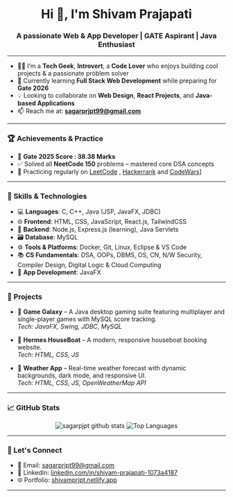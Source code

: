 <h1 align="center">Hi 👋, I'm Shivam Prajapati</h1>
<h3 align="center">A passionate Web & App Developer | GATE Aspirant | Java Enthusiast</h3>

---

- 👨‍💻 I’m a **Tech Geek**, **Introvert**, a **Code Lover** who enjoys building cool projects & a passionate problem solver
- 🌱 Currently learning **Full Stack Web Development** while preparing for **Gate 2026**
- 💡 Looking to collaborate on **Web Design**, **React Projects**, and **Java-based Applications**
- 📫 Reach me at: **sagarprjpt99@gmail.com**

---

### 🏆 Achievements & Practice
- 📘 **Gate 2025 Score : 38.38 Marks**
- ✅ Solved all **NeetCode 150** problems – mastered core DSA concepts
- 📘 Practicing regularly on [LeetCode](https://leetcode.com/u/sagarprjpt99/) , [Hackerrank](https://www.hackerrank.com/profile/shivam_prjpt99)
  and [CodeWars](https://www.codewars.com/users/Shivam%20Prajapati)]
---

### 🧠 Skills & Technologies

- 💻 **Languages**: C, C++, Java (JSP, JavaFX, JDBC)
- 🌐 **Frontend**: HTML, CSS, JavaScript, React.js, TailwindCSS
- 🧩 **Backend**: Node.js, Express.js (learning), Java Servlets
- 🗃️ **Database**: MySQL
- ⚙️ **Tools & Platforms**: Docker, Git, Linux, Eclipse & VS Code
- 📚 **CS Fundamentals**: DSA, OOPs, DBMS, OS, CN, N/W Security, Compiler Design, Digital Logic & Cloud Computing
- 📱 **App Development**: JavaFX

---

### 💼 Projects

- 🔹 **Game Galaxy** – A Java desktop gaming suite featuring multiplayer and single-player games with MySQL score tracking.  
  *Tech: JavaFX, Swing, JDBC, MySQL*

- 🔹 **Hermes HouseBoat** – A modern, responsive houseboat booking website.  
  *Tech: HTML, CSS, JS*

- 🔹 **Weather App** – Real-time weather forecast with dynamic backgrounds, dark mode, and responsive UI.  
  *Tech: HTML, CSS, JS, OpenWeatherMap API*

---

### 📈 GitHub Stats

<p align="center">
  <img src="https://github-readme-stats.vercel.app/api?username=sagarpjpt&show_icons=true&theme=radical" alt="sagarpjpt github stats" />
  <img src="https://github-readme-stats.vercel.app/api/top-langs/?username=sagarpjpt&layout=compact&theme=radical" alt="Top Languages" />
</p>

---

### 🤝 Let's Connect

- 📧 Email: [sagarprjpt99@gmail.com](mailto:sagarprjpt99@gmail.com)  
- 💼 LinkedIn: [linkedin.com/in/shivam-prajapati-1073a4187](https://www.linkedin.com/in/shivam-prajapati-1073a4187/)  
- 🌐 Portfolio: [shivamprjpt.netlify.app](https://shivamprjpt.netlify.app/)

---

<!---
sagarpjpt/sagarpjpt is a ✨ special ✨ repository because its `README.md` (this file) appears on your GitHub profile.
You can click the Preview link to take a look at your changes.
--->
